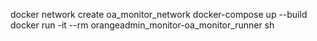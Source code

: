 docker network create oa_monitor_network
docker-compose up --build
docker run -it --rm orangeadmin_monitor-oa_monitor_runner sh